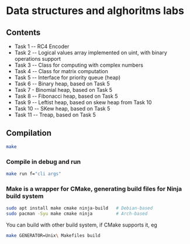 # Data structures and alghoritms labs
## Contents
- Task 1 -- RC4 Encoder
- Task 2 -- Logical values array implemented on uint, with binary operations support
- Task 3 -- Class for computing with complex numbers
- Task 4 -- Class for matrix computation
- Task 5 -- Interface for priority queue (heap)
- Task 6 -- Binary heap, based on Task 5
- Task 7 - Binomial heap, based on Task 5
- Task 8 -- Fibonacci heap, based on Task 5
- Task 9 -- Leftist heap, based on skew heap from Task 10
- Task 10 -- SKew heap, based on Task 5
- Task 11 -- Treap, based on Task 5 
## Compilation
```bash
make
```
### Compile in debug and run
```bash
make run f="cli args"
```

### Make is a wrapper for CMake, generating build files for Ninja build system
```bash
sudo apt install make cmake ninja-build   # Debian-based
sudo pacman -Syu make cmake ninja         # Arch-based
```
You can build with other build system, if CMake supports it, eg
```bash
make GENERATOR=Unix\ Makefiles build
```
